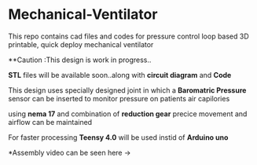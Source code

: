 # Mechanical-Ventilator
This repo contains cad files and codes for pressure control loop based 3D printable, quick deploy mechanical ventilator 


**Caution :This design is work in progress..


**STL** files will be available soon..along with **circuit diagram** and **Code**

This design uses specially designed joint in which a **Baromatric Pressure** sensor can be inserted to monitor pressure on patients air capilories 

using **nema 17** and combination of **reduction gear** precice movement and airflow can be maintained 

For faster processing **Teensy 4.0** will be used instid of **Arduino uno**

*Assembly video can be seen here -> 

